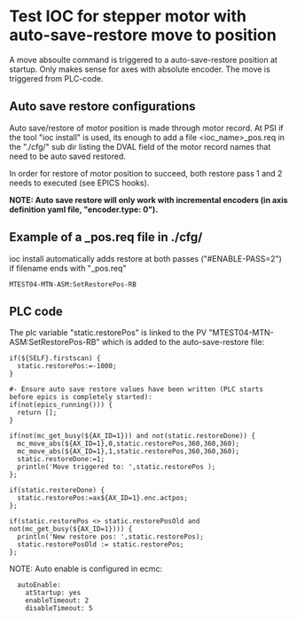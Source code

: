 # Test IOC for stepper motor with auto-save-restore move to position
A move absoulte command is triggered to a auto-save-restore position at startup. Only makes sense for axes with  absolute encoder. The move is triggered from PLC-code.

## Auto save restore configurations
Auto save/restore of motor position is made through motor record.
At PSI if the tool "ioc install" is used, its enough to add a file \<ioc_name\>_pos.req in the "./cfg/" sub dir listing the DVAL field of the motor record names that need to be auto saved restored.

In order for restore of motor position to succeed, both restore pass 1 and 2 needs to executed (see EPICS hooks).

**NOTE: Auto save restore will only work with incremental encoders (in axis definition yaml file, "encoder.type: 0").**

## Example of a _pos.req file in ./cfg/
ioc install automatically adds restore at both passes ("#ENABLE-PASS=2") if filename ends with  "_pos.req"
```
MTEST04-MTN-ASM:SetRestorePos-RB
```

## PLC code
The plc variable "static.restorePos" is linked to the PV "MTEST04-MTN-ASM:SetRestorePos-RB" which is added to the auto-save-restore file:
```
if(${SELF}.firstscan) {
  static.restorePos:=-1000;
}

#- Ensure auto save restore values have been written (PLC starts before epics is completely started):
if(not(epics_running())) {
  return [];
}

if(not(mc_get_busy(${AX_ID=1})) and not(static.restoreDone)) {
  mc_move_abs(${AX_ID=1},0,static.restorePos,360,360,360);
  mc_move_abs(${AX_ID=1},1,static.restorePos,360,360,360);
  static.restoreDone:=1;
  println('Move triggered to: ',static.restorePos );
};

if(static.restoreDone) {
  static.restorePos:=ax${AX_ID=1}.enc.actpos;
};

if(static.restorePos <> static.restorePosOld and not(mc_get_busy(${AX_ID=1}))) {
  println('New restore pos: ',static.restorePos);
  static.restorePosOld := static.restorePos;
};
```

NOTE: Auto enable is configured in ecmc:
```
  autoEnable:
    atStartup: yes
    enableTimeout: 2
    disableTimeout: 5
```

